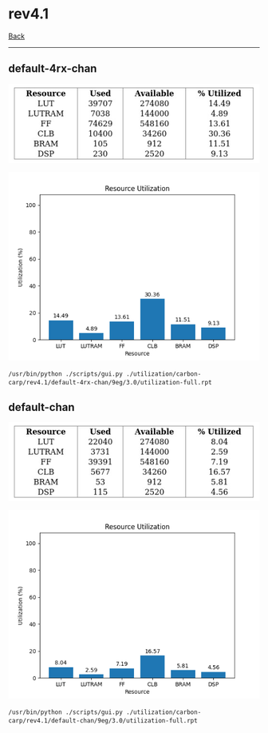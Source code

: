 # rev4.1

[Back](<../carbon-carp.md>)

---

## default-4rx-chan

<p align="center">
	<img src="../../../../images/carbon-carp/rev4.1/default-4rx-chan/9eg/3.0/table.jpg" />
</p>

<p align="center">
	<img src="../../../../images/carbon-carp/rev4.1/default-4rx-chan/9eg/3.0/graph.png" />
</p>

`/usr/bin/python ./scripts/gui.py ./utilization/carbon-carp/rev4.1/default-4rx-chan/9eg/3.0/utilization-full.rpt`

## default-chan

<p align="center">
	<img src="../../../../images/carbon-carp/rev4.1/default-chan/9eg/3.0/table.jpg" />
</p>

<p align="center">
	<img src="../../../../images/carbon-carp/rev4.1/default-chan/9eg/3.0/graph.png" />
</p>

`/usr/bin/python ./scripts/gui.py ./utilization/carbon-carp/rev4.1/default-chan/9eg/3.0/utilization-full.rpt`

